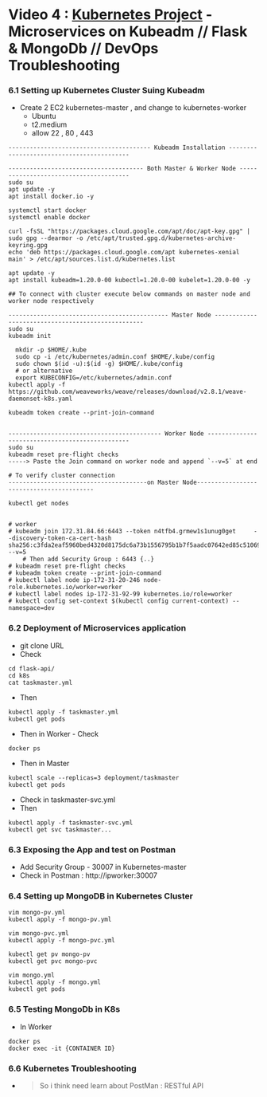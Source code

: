 # Video 4 : [Kubernetes Project](https://www.youtube.com/watch?v=LPaWASGjwbs&list=PL16dpeBne9TC6FWqB6kc7a5CiIcS2vXiX&index=105) - Microservices on Kubeadm // Flask & MongoDb // DevOps Troubleshooting

### 6.1 Setting up Kubernetes Cluster Suing Kubeadm
- Create 2 EC2 kubernetes-master , and change to kubernetes-worker
	+ Ubuntu
	+ t2.medium
	+ allow 22 , 80 , 443
	 
```
---------------------------------------- Kubeadm Installation ------------------------------------------ 

-------------------------------------- Both Master & Worker Node ---------------------------------------
sudo su
apt update -y
apt install docker.io -y

systemctl start docker
systemctl enable docker

curl -fsSL "https://packages.cloud.google.com/apt/doc/apt-key.gpg" | sudo gpg --dearmor -o /etc/apt/trusted.gpg.d/kubernetes-archive-keyring.gpg
echo 'deb https://packages.cloud.google.com/apt kubernetes-xenial main' > /etc/apt/sources.list.d/kubernetes.list

apt update -y
apt install kubeadm=1.20.0-00 kubectl=1.20.0-00 kubelet=1.20.0-00 -y

## To connect with cluster execute below commands on master node and worker node respectively

--------------------------------------------- Master Node -------------------------------------------------- 
sudo su
kubeadm init

  mkdir -p $HOME/.kube
  sudo cp -i /etc/kubernetes/admin.conf $HOME/.kube/config
  sudo chown $(id -u):$(id -g) $HOME/.kube/config
  # or alternative
  export KUBECONFIG=/etc/kubernetes/admin.conf
kubectl apply -f https://github.com/weaveworks/weave/releases/download/v2.8.1/weave-daemonset-k8s.yaml

kubeadm token create --print-join-command
  

------------------------------------------- Worker Node ------------------------------------------------ 
sudo su
kubeadm reset pre-flight checks
-----> Paste the Join command on worker node and append `--v=5` at end

# To verify cluster connection  
---------------------------------------on Master Node-----------------------------------------

kubectl get nodes 


# worker
# kubeadm join 172.31.84.66:6443 --token n4tfb4.grmew1s1unug0get     --discovery-token-ca-cert-hash sha256:c3fda2eaf5960bed4320d8175dc6a73b1556795b1b7f5aadc07642ed85c51069 --v=5
	# Then add Security Group : 6443 {..} 
# kubeadm reset pre-flight checks
# kubeadm token create --print-join-command
# kubectl label node ip-172-31-20-246 node-role.kubernetes.io/worker=worker
# kubectl label nodes ip-172-31-92-99 kubernetes.io/role=worker
# kubectl config set-context $(kubectl config current-context) --namespace=dev
```

### 6.2 Deployment of Microservices application
- git clone URL
- Check
```
cd flask-api/
cd k8s
cat taskmaster.yml
```
- Then
```
kubectl apply -f taskmaster.yml
kubectl get pods
```
- Then in Worker - Check
```
docker ps
```
- Then in Master
```
kubectl scale --replicas=3 deployment/taskmaster
kubectl get pods
```
- Check in taskmaster-svc.yml
- Then
```
kubectl apply -f taskmaster-svc.yml
kubectl get svc taskmaster...

```

### 6.3 Exposing the App and test on Postman
- Add Security Group - 30007 in Kubernetes-master
- Check in Postman : http://ipworker:30007
### 6.4 Setting up MongoDB in Kubernetes Cluster

```
vim mongo-pv.yml
kubectl apply -f mongo-pv.yml

vim mongo-pvc.yml
kubectl apply -f mongo-pvc.yml

kubectl get pv mongo-pv
kubectl get pvc mongo-pvc 

vim mongo.yml
kubectl apply -f mongo.yml
kubectl get pods
```
### 6.5 Testing MongoDb in K8s
- In Worker 
```
docker ps
docker exec -it {CONTAINER ID}
```
### 6.6 Kubernetes Troubleshooting

- > So i think need learn about PostMan : RESTful API
